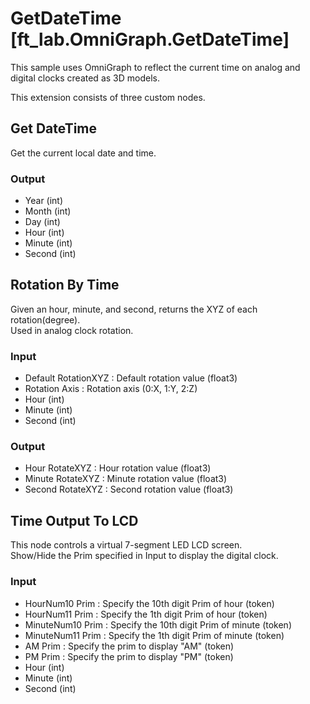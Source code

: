 # GetDateTime [ft_lab.OmniGraph.GetDateTime]

This sample uses OmniGraph to reflect the current time on analog and digital clocks created as 3D models.     

This extension consists of three custom nodes.    

## Get DateTime

Get the current local date and time.     

### Output

* Year (int)
* Month (int)
* Day (int)
* Hour (int)
* Minute (int)
* Second (int)

## Rotation By Time

Given an hour, minute, and second, returns the XYZ of each rotation(degree).     
Used in analog clock rotation.     

### Input

* Default RotationXYZ : Default rotation value (float3)
* Rotation Axis : Rotation axis (0:X, 1:Y, 2:Z)
* Hour (int)
* Minute (int)
* Second (int)

### Output

* Hour RotateXYZ : Hour rotation value (float3)
* Minute RotateXYZ : Minute rotation value (float3)
* Second RotateXYZ : Second rotation value (float3)

## Time Output To LCD

This node controls a virtual 7-segment LED LCD screen.      
Show/Hide the Prim specified in Input to display the digital clock.     

### Input

* HourNum10 Prim : Specify the 10th digit Prim of hour (token)
* HourNum11 Prim : Specify the 1th digit Prim of hour (token)
* MinuteNum10 Prim : Specify the 10th digit Prim of minute (token)
* MinuteNum11 Prim : Specify the 1th digit Prim of minute (token)
* AM Prim : Specify the prim to display "AM" (token)
* PM Prim : Specify the prim to display "PM" (token)
* Hour (int)
* Minute (int)
* Second (int)
